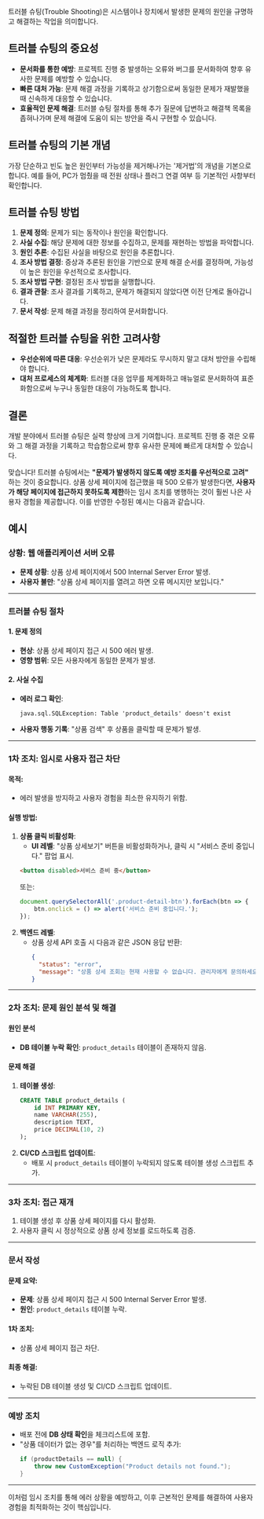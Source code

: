 트러블 슈팅(Trouble Shooting)은 시스템이나 장치에서 발생한 문제의 원인을 규명하고 해결하는 작업을 의미합니다. 

## 트러블 슈팅의 중요성

- **문서화를 통한 예방**: 프로젝트 진행 중 발생하는 오류와 버그를 문서화하여 향후 유사한 문제를 예방할 수 있습니다.
- **빠른 대처 가능**: 문제 해결 과정을 기록하고 상기함으로써 동일한 문제가 재발했을 때 신속하게 대응할 수 있습니다.
- **효율적인 문제 해결**: 트러블 슈팅 절차를 통해 추가 질문에 답변하고 해결책 목록을 좁혀나가며 문제 해결에 도움이 되는 방안을 즉시 구현할 수 있습니다.

## 트러블 슈팅의 기본 개념

가장 단순하고 빈도 높은 원인부터 가능성을 제거해나가는 '제거법'의 개념을 기본으로 합니다. 예를 들어, PC가 멈췄을 때 전원 상태나 플러그 연결 여부 등 기본적인 사항부터 확인합니다.

## 트러블 슈팅 방법

1. **문제 정의**: 문제가 되는 동작이나 원인을 확인합니다.
2. **사실 수집**: 해당 문제에 대한 정보를 수집하고, 문제를 재현하는 방법을 파악합니다.
3. **원인 추론**: 수집된 사실을 바탕으로 원인을 추론합니다.
4. **조사 방법 결정**: 증상과 추론된 원인을 기반으로 문제 해결 순서를 결정하며, 가능성이 높은 원인을 우선적으로 조사합니다.
5. **조사 방법 구현**: 결정된 조사 방법을 실행합니다.
6. **결과 관찰**: 조사 결과를 기록하고, 문제가 해결되지 않았다면 이전 단계로 돌아갑니다.
7. **문서 작성**: 문제 해결 과정을 정리하여 문서화합니다.

## 적절한 트러블 슈팅을 위한 고려사항

- **우선순위에 따른 대응**: 우선순위가 낮은 문제라도 무시하지 말고 대처 방안을 수립해야 합니다.
- **대처 프로세스의 체계화**: 트러블 대응 업무를 체계화하고 매뉴얼로 문서화하여 표준화함으로써 누구나 동일한 대응이 가능하도록 합니다.

## 결론

개발 분야에서 트러블 슈팅은 실력 향상에 크게 기여합니다. 프로젝트 진행 중 겪은 오류와 그 해결 과정을 기록하고 학습함으로써 향후 유사한 문제에 빠르게 대처할 수 있습니다. 


맞습니다! 트러블 슈팅에서는 **"문제가 발생하지 않도록 예방 조치를 우선적으로 고려"** 하는 것이 중요합니다. 상품 상세 페이지에 접근했을 때 500 오류가 발생한다면, **사용자가 해당 페이지에 접근하지 못하도록 제한**하는 임시 조치를 병행하는 것이 훨씬 나은 사용자 경험을 제공합니다. 이를 반영한 수정된 예시는 다음과 같습니다.




## 예시
### **상황: 웹 애플리케이션 서버 오류**
- **문제 상황**: 상품 상세 페이지에서 500 Internal Server Error 발생.
- **사용자 불만**: "상품 상세 페이지를 열려고 하면 오류 메시지만 보입니다."

---

### **트러블 슈팅 절차**

#### 1. 문제 정의
- **현상**: 상품 상세 페이지 접근 시 500 에러 발생.
- **영향 범위**: 모든 사용자에게 동일한 문제가 발생.

#### 2. 사실 수집
- **에러 로그 확인**:
  ```
  java.sql.SQLException: Table 'product_details' doesn't exist
  ```
- **사용자 행동 기록**: "상품 검색" 후 상품을 클릭할 때 문제가 발생.

---

### **1차 조치: 임시로 사용자 접근 차단**
#### 목적:
- 에러 발생을 방지하고 사용자 경험을 최소한 유지하기 위함.

#### 실행 방법:
1. **상품 클릭 비활성화**:
   - **UI 레벨**: "상품 상세보기" 버튼을 비활성화하거나, 클릭 시 "서비스 준비 중입니다." 팝업 표시.
   ```html
   <button disabled>서비스 준비 중</button>
   ```
   또는:
   ```javascript
   document.querySelectorAll('.product-detail-btn').forEach(btn => {
       btn.onclick = () => alert('서비스 준비 중입니다.');
   });
   ```
2. **백엔드 레벨**:
   - 상품 상세 API 호출 시 다음과 같은 JSON 응답 반환:
     ```json
     {
       "status": "error",
       "message": "상품 상세 조회는 현재 사용할 수 없습니다. 관리자에게 문의하세요."
     }
     ```

---

### **2차 조치: 문제 원인 분석 및 해결**

#### 원인 분석
- **DB 테이블 누락 확인**: `product_details` 테이블이 존재하지 않음.

#### 문제 해결
1. **테이블 생성**:
   ```sql
   CREATE TABLE product_details (
       id INT PRIMARY KEY,
       name VARCHAR(255),
       description TEXT,
       price DECIMAL(10, 2)
   );
   ```
2. **CI/CD 스크립트 업데이트**:
   - 배포 시 `product_details` 테이블이 누락되지 않도록 테이블 생성 스크립트 추가.

---

### **3차 조치: 접근 재개**
1. 테이블 생성 후 상품 상세 페이지를 다시 활성화.
2. 사용자 클릭 시 정상적으로 상품 상세 정보를 로드하도록 검증.

---

### **문서 작성**

#### 문제 요약:
- **문제**: 상품 상세 페이지 접근 시 500 Internal Server Error 발생.
- **원인**: `product_details` 테이블 누락.

#### 1차 조치:
- 상품 상세 페이지 접근 차단.

#### 최종 해결:
- 누락된 DB 테이블 생성 및 CI/CD 스크립트 업데이트.

---

### **예방 조치**
- 배포 전에 **DB 상태 확인**을 체크리스트에 포함.
- "상품 데이터가 없는 경우"를 처리하는 백엔드 로직 추가:
  ```java
  if (productDetails == null) {
      throw new CustomException("Product details not found.");
  }
  ```

---

이처럼 임시 조치를 통해 에러 상황을 예방하고, 이후 근본적인 문제를 해결하여 사용자 경험을 최적화하는 것이 핵심입니다.
